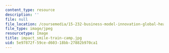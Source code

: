 ```yaml
---
content_type: resource
description: ''
file: null
file_location: /coursemedia/15-232-business-model-innovation-global-health-in-frontier-markets-fall-2013/5e97872f59ced60318bb27882b970ca1_impact_smile-train-camp.jpg
file_type: image/jpeg
resourcetype: Image
title: impact_smile-train-camp.jpg
uid: 5e97872f-59ce-d603-18bb-27882b970ca1
---
```

